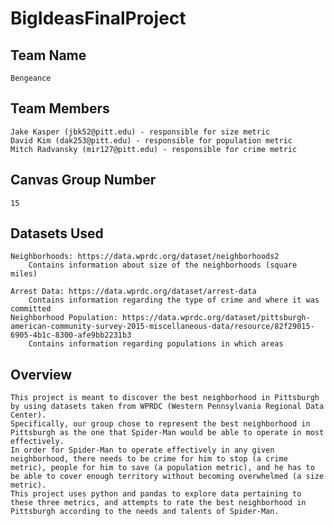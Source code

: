 # BigIdeasFinalProject  
## Team Name  
    Bengeance  
## Team Members  
    Jake Kasper (jbk52@pitt.edu) - responsible for size metric
    David Kim (dak253@pitt.edu) - responsible for population metric
    Mitch Radvansky (mir127@pitt.edu) - responsible for crime metric
## Canvas Group Number  
    15
## Datasets Used  
    Neighborhoods: https://data.wprdc.org/dataset/neighborhoods2  
        Contains information about size of the neighborhoods (square miles)  
        
    Arrest Data: https://data.wprdc.org/dataset/arrest-data  
        Contains information regarding the type of crime and where it was committed
    Neighborhood Population: https://data.wprdc.org/dataset/pittsburgh-american-community-survey-2015-miscellaneous-data/resource/82f29015-6905-4b1c-8300-afe9bb2231b3  
        Contains information regarding populations in which areas 
        
## Overview  
    This project is meant to discover the best neighborhood in Pittsburgh by using datasets taken from WPRDC (Western Pennsylvania Regional Data Center).
    Specifically, our group chose to represent the best neighborhood in Pittsburgh as the one that Spider-Man would be able to operate in most effectively.
    In order for Spider-Man to operate effectively in any given neighborhood, there needs to be crime for him to stop (a crime metric), people for him to save (a population metric), and he has to be able to cover enough territory without becoming overwhelmed (a size metric). 
    This project uses python and pandas to explore data pertaining to these three metrics, and attempts to rate the best neighborhood in Pittsburgh according to the needs and talents of Spider-Man. 
